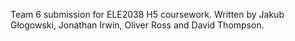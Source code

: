 Team 6 submission for ELE2038 H5 coursework.
Written by Jakub Głogowski, Jonathan Irwin, Oliver Ross and David Thompson.
